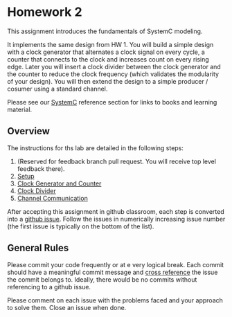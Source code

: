 # Homework 2

This assignment introduces the fundamentals of SystemC modeling. 

It implements the same design from HW 1. You will build a simple design with a clock generator that alternates a clock signal on every cycle, a counter that connects to the clock and increases count on every rising edge. Later you will insert a clock divider between the clock generator and the counter to reduce the clock frequency (which validates the modularity of your design). You will then extend the design to a simple producer / cosumer using a standard channel. 

Please see our [SystemC](https://neu-ece-7368.github.io/#systemc) reference section for links to books and learning material. 

## Overview 

The instructions for ths lab are detailed in the following steps:

 1. (Reserved for feedback branch pull request. You will receive top level feedback there).
 2. [Setup](.github/STARTING_ISSUES/2.%20Setup.md) 
 3. [Clock Generator and Counter](.github/STARTING_ISSUES/3.%20Clock%20Generator%20and%20Counter.md) 
 4. [Clock Divider](.github/STARTING_ISSUES/4.%20Clock%20Divider.md)
 5. [Channel Communication](.github/STARTING_ISSUES/5.%20Channel%20Communication.md) 
   


After accepting this assignment in github classroom, each step is converted into a [github issue](https://docs.github.com/en/issues). Follow the issues in numerically increasing issue number (the first issue is typically on the bottom of the list).

## General Rules

Please commit your code frequently or at e very logical break. Each commit should have a meaningful commit message and [cross reference](https://docs.github.com/en/get-started/writing-on-github/working-with-advanced-formatting/autolinked-references-and-urls#issues-and-pull-requests) the issue the commit belongs to. Ideally, there would be no commits without referencing to a github issue. 

Please comment on each issue with the problems faced and your approach to solve them. Close an issue when done. 



